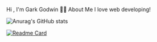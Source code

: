 Hi , I'm Gark Godwin
🙋‍♂️ About Me
I love web developing!

![Anurag's GitHub stats](https://github-readme-stats.vercel.app/api?username=garkgodwin&theme=dracula)

[![Readme Card](https://github-readme-stats.vercel.app/api/pin/?username=garkgodwin&repo=react-todo-list&theme=dracula)](https://github.com/garkgodwin/react-todo-list)
